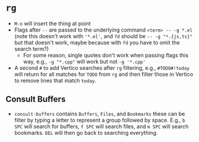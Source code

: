 # `rg`

- `M-n` will insert the thing at point
- Flags after `--` are passed to the underlying command `<term> -- -g *.el` (note this doesn't work with `'*.el'`, and `fd` should be `-- -g "*.{js,ts}"` but that doesn't work, maybe because with `fd` you have to omit the search term?)
    - For some reason, single quotes don't work when passing flags this way, e.g., `-g "*.cpp"` will work but not `-g '*.cpp'`
- A second `#` to add Vertico searches after `rg` filtering, e.g., `#TODO#!today` will return for all matches for `TODO` from `rg` and then filter those in Vertico to remove lines that match `today`.

## Consult Buffers

- `consult-buffers` contains `Buffers`, `Files`, and `Bookmarks` these can be filter by typing a letter to represent a group followed by space. E.g., `b SPC` will search for buffers, `f SPC` will search files, and `m SPC` will search bookmarks. `DEL` will then go back to searching everything.
